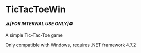 # TicTacToeWin

***⚠[FOR INTERNAL USE ONLY]⛔***

A simple Tic-Tac-Toe game

Only compatible with Windows, requires .NET framework 4.7.2
